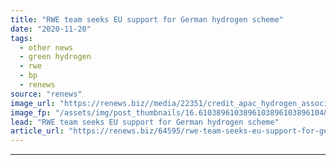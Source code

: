 ```yaml
---
title: "RWE team seeks EU support for German hydrogen scheme"
date: "2020-11-20"
tags: 
  - other news
  - green hydrogen
  - rwe
  - bp
  - renews
source: "renews"
image_url: "https://renews.biz//media/22351/credit_apac_hydrogen_association.jpg?mode=crop&width=770&heightratio=0.6103896103896103896103896104&slimmage=true"
image_fp: "/assets/img/post_thumbnails/16.6103896103896103896103896104&slimmage=true"
lead: "RWE team seeks EU support for German hydrogen scheme"
article_url: "https://renews.biz/64595/rwe-team-seeks-eu-support-for-german-hydrogen-scheme/"
---
```


---
